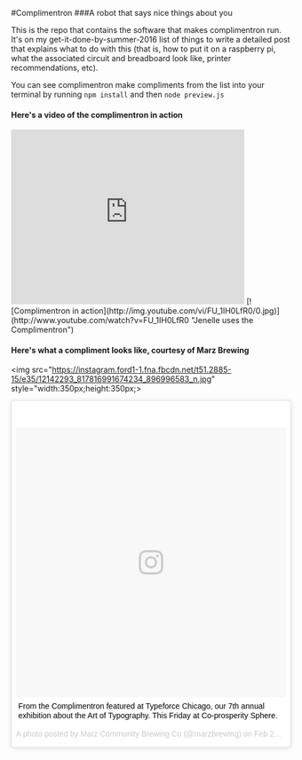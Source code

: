 #Complimentron
###A robot that says nice things about you

This is the repo that contains the software that makes complimentron run. It's on my get-it-done-by-summer-2016 list of things to write a detailed post that explains what to do with this (that is, how to put it on a raspberry pi, what the associated circuit and breadboard look like, printer recommendations, etc).

You can see complimentron make compliments from the list into your terminal by running `npm install` and then `node preview.js` 

#### Here's a video of the complimentron in action
<iframe width="420" height="315" src="https://www.youtube.com/embed/" frameborder="0" allowfullscreen></iframe>
[![Complimentron in action](http://img.youtube.com/vi/FU_1IH0LfR0/0.jpg)](http://www.youtube.com/watch?v=FU_1IH0LfR0 "Jenelle uses the Complimentron")

#### Here's what a compliment looks like, courtesy of Marz Brewing
<img src="https://instagram.ford1-1.fna.fbcdn.net/t51.2885-15/e35/12142293_817816991674234_896996583_n.jpg" style="width:350px;height:350px;>
<blockquote class="instagram-media" data-instgrm-captioned data-instgrm-version="7" style=" background:#FFF; border:0; border-radius:3px; box-shadow:0 0 1px 0 rgba(0,0,0,0.5),0 1px 10px 0 rgba(0,0,0,0.15); margin: 1px; max-width:658px; padding:0; width:99.375%; width:-webkit-calc(100% - 2px); width:calc(100% - 2px);"><div style="padding:8px;"> <div style=" background:#F8F8F8; line-height:0; margin-top:40px; padding:50.0% 0; text-align:center; width:100%;"> <div style=" background:url(data:image/png;base64,iVBORw0KGgoAAAANSUhEUgAAACwAAAAsCAMAAAApWqozAAAABGdBTUEAALGPC/xhBQAAAAFzUkdCAK7OHOkAAAAMUExURczMzPf399fX1+bm5mzY9AMAAADiSURBVDjLvZXbEsMgCES5/P8/t9FuRVCRmU73JWlzosgSIIZURCjo/ad+EQJJB4Hv8BFt+IDpQoCx1wjOSBFhh2XssxEIYn3ulI/6MNReE07UIWJEv8UEOWDS88LY97kqyTliJKKtuYBbruAyVh5wOHiXmpi5we58Ek028czwyuQdLKPG1Bkb4NnM+VeAnfHqn1k4+GPT6uGQcvu2h2OVuIf/gWUFyy8OWEpdyZSa3aVCqpVoVvzZZ2VTnn2wU8qzVjDDetO90GSy9mVLqtgYSy231MxrY6I2gGqjrTY0L8fxCxfCBbhWrsYYAAAAAElFTkSuQmCC); display:block; height:44px; margin:0 auto -44px; position:relative; top:-22px; width:44px;"></div></div> <p style=" margin:8px 0 0 0; padding:0 4px;"> <a href="https://www.instagram.com/p/BCKCmQUgs-p/" style=" color:#000; font-family:Arial,sans-serif; font-size:14px; font-style:normal; font-weight:normal; line-height:17px; text-decoration:none; word-wrap:break-word;" target="_blank">From the Complimentron featured at Typeforce Chicago, our 7th annual exhibition about the Art of Typography. This Friday at Co-prosperity Sphere.</a></p> <p style=" color:#c9c8cd; font-family:Arial,sans-serif; font-size:14px; line-height:17px; margin-bottom:0; margin-top:8px; overflow:hidden; padding:8px 0 7px; text-align:center; text-overflow:ellipsis; white-space:nowrap;">A photo posted by Marz Community Brewing Co (@marzbrewing) on <time style=" font-family:Arial,sans-serif; font-size:14px; line-height:17px;" datetime="2016-02-24T05:14:08+00:00">Feb 23, 2016 at 9:14pm PST</time></p></div></blockquote>
